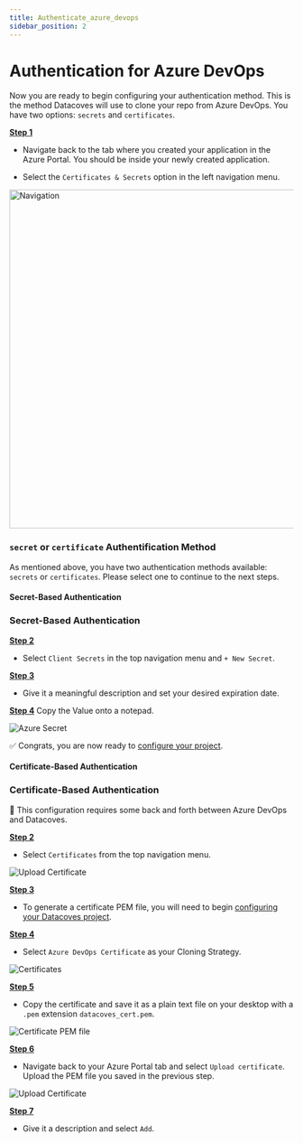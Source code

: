 ```yaml
---
title: Authenticate_azure_devops
sidebar_position: 2
---
```


# Authentication for Azure DevOps 

Now you are ready to begin configuring your authentication method. This is the method Datacoves will use to clone your repo from Azure DevOps. You have two options: `secrets` and `certificates`.

<u>**Step 1**</u> 

- Navigate back to the tab where you created your application in the Azure Portal. You should be inside your newly created application.

- Select the `Certificates & Secrets` option in the left navigation menu.

<img src="/how-tos/datacoves/assets/azure_devops_secret_nav.jpg" alt="Navigation" width="800" height="600" />

### `secret` or `certificate` Authentification Method

As mentioned above, you have two authentication methods available: `secrets` or `certificates`. Please select one to continue to the next steps.

<!-- tabs:start -->

#### **Secret-Based Authentication**

### Secret-Based Authentication

<u>**Step 2**</u> 

- Select `Client Secrets` in the top navigation menu and `+ New Secret`.

<u>**Step 3**</u> 

- Give it a meaningful description and set your desired expiration date.

<u>**Step 4**</u> Copy the Value onto a notepad.

<img src="/how-tos/datacoves/assets/azure_devops_secret.jpg" alt="Azure Secret" />

✅ Congrats, you are now ready to [configure your project](how-tos/datacoves/how_to_projects.md).

#### **Certificate-Based Authentication**

### Certificate-Based Authentication

🚨 This configuration requires some back and forth between Azure DevOps and Datacoves.

<u>**Step 2**</u>

- Select `Certificates` from the top navigation menu.

<img src="/how-tos/datacoves/assets/azure_devops_upload_certificate.png" alt="Upload Certificate" />

<u>**Step 3**</u> 

- To generate a certificate PEM file, you will need to begin [configuring your Datacoves project](how-tos/datacoves/how_to_projects.md). 

<u>**Step 4**</u>

- Select `Azure DevOps Certificate` as your Cloning Strategy. 

<img src="/how-tos/datacoves/assets/azure_devops_certificate.jpg" alt="Certificates" />

<u>**Step 5**</u>

- Copy the certificate and save it as a plain text file on your desktop with a `.pem` extension `datacoves_cert.pem`.

<img src="/how-tos/datacoves/assets/azure_devops_certificate_copy.jpg" alt="Certificate PEM file" />

<u>**Step 6**</u>

- Navigate back to your Azure Portal tab and select `Upload certificate`. Upload the PEM file you saved in the previous step.

<img src="/how-tos/datacoves/assets/azure_devops_upload_certificate.png" alt="Upload Certificate" />

<u>**Step 7**</u>

- Give it a description and select `Add`.

<!-- tabs:end -->


